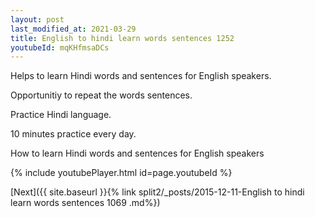 ```yaml
---
layout: post
last_modified_at: 2021-03-29
title: English to hindi learn words sentences 1252 
youtubeId: mqKHfmsaDCs
---
```

 
 
Helps to learn Hindi words and sentences for English speakers.

Opportunitiy to repeat the words sentences. 

Practice Hindi language. 
 
10 minutes practice every day. 
 
How to learn Hindi words and sentences for English speakers 
 
{% include youtubePlayer.html id=page.youtubeId %}
 
 
[Next]({{ site.baseurl }}{% link  split2/_posts/2015-12-11-English to hindi learn words sentences 1069 .md%})
 
